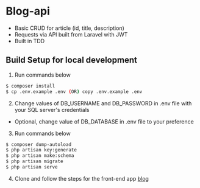 # Blog-api

- Basic CRUD for article (id, title, description)
- Requests via API built from Laravel with JWT
- Built in TDD

## Build Setup for local development
1. Run commands below

``` bash
$ composer install
$ cp .env.example .env (OR) copy .env.example .env
```

2. Change values of DB_USERNAME and DB_PASSWORD in .env file with your SQL server's credentials
  - Optional, change value of DB_DATABASE in .env file to your preference
3. Run commands below

``` bash
$ composer dump-autoload
$ php artisan key:generate
$ php artisan make:schema
$ php artisan migrate
$ php artisan serve
```

4. Clone and follow the steps for the front-end app [blog](https://github.com/acetdecastro/blog)